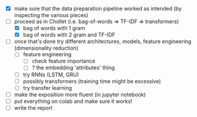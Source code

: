 - [x] make sure that the data preparation pipeline worked as intended (by inspecting the various pieces)
- [ ] proceed as in Chollet (i.e. bag-of-words => TF-IDF => transformers)
    - [x] bag of words with 1 gram
    - [x] bag of words with 2 gram and TF-IDF
- [ ] once that's done try different architectures, models, feature engineering (dimensionality reduction)
    - [ ] feature engineering
        - [ ] check feature importance
        - [ ] ? the embedding 'attributes' thing
    - [ ] try RNNs (LSTM, GRU)
    - [ ] possibly transformers (training time might be excessive)
    - [ ] try transfer learning
- [ ] make the exposition more fluent (in jupyter notebook)
- [ ] put everything on colab and make sure it works!
- [ ] write the report
